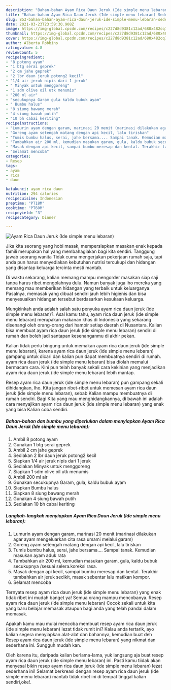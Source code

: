 ```yaml
---
description: "Bahan-bahan Ayam Rica Daun Jeruk (Ide simple menu lebaran) Sederhana dan Mudah Dibuat"
title: "Bahan-bahan Ayam Rica Daun Jeruk (Ide simple menu lebaran) Sederhana dan Mudah Dibuat"
slug: 853-bahan-bahan-ayam-rica-daun-jeruk-ide-simple-menu-lebaran-sederhana-dan-mudah-dibuat
date: 2021-03-23T23:59:30.908Z
image: https://img-global.cpcdn.com/recipes/c227d8d9381c12ad/680x482cq70/ayam-rica-daun-jeruk-ide-simple-menu-lebaran-foto-resep-utama.jpg
thumbnail: https://img-global.cpcdn.com/recipes/c227d8d9381c12ad/680x482cq70/ayam-rica-daun-jeruk-ide-simple-menu-lebaran-foto-resep-utama.jpg
cover: https://img-global.cpcdn.com/recipes/c227d8d9381c12ad/680x482cq70/ayam-rica-daun-jeruk-ide-simple-menu-lebaran-foto-resep-utama.jpg
author: Alberta Robbins
ratingvalue: 4.8
reviewcount: 5
recipeingredient:
- "8 potong ayam"
- "1 btg serai geprek"
- "2 cm jahe geprek"
- "2 lbr daun jeruk potong2 kecil"
- "1/4 air jeruk nipis dari 1 jeruk"
- " Minyak untuk menggoreng"
- "1 sdm olive oil utk menumis"
- "200 ml air"
- "secukupnya Garam gula kaldu bubuk ayam"
- " Bumbu halus"
- "8 siung bawang merah"
- "4 siung bawah putih"
- "10 bh cabai keriting"
recipeinstructions:
- "Lumurin ayam dengan garam, marinasi 20 menit (marinasi dilakukan agar ayam mengeluarkan cita rasa umami melalui garam)"
- "Goreng ayam setengah matang dengan api kecil, lalu tiriskan"
- "Tumis bumbu halus, serai, jahe bersama.... Sampai tanak. Kemudian masukan ayam aduk rata"
- "Tambahkan air 200 ml, kemudian masukan garam, gula, kaldu bubuk secukupnya /sesuai selera.koreksi rasa."
- "Masak dengan api kecil, sampai bumbu meresap dan kental. Terakhir tambahkan air jeruk sedikit, masak sebentar lalu matikan kompor."
- "Selamat mencoba"
categories:
- Resep
tags:
- ayam
- rica
- daun

katakunci: ayam rica daun 
nutrition: 294 calories
recipecuisine: Indonesian
preptime: "PT18M"
cooktime: "PT60M"
recipeyield: "3"
recipecategory: Dinner

---
```



![Ayam Rica Daun Jeruk (Ide simple menu lebaran)](https://img-global.cpcdn.com/recipes/c227d8d9381c12ad/680x482cq70/ayam-rica-daun-jeruk-ide-simple-menu-lebaran-foto-resep-utama.jpg)

Jika kita seorang yang hobi masak, mempersiapkan masakan enak kepada famili merupakan hal yang membahagiakan bagi kita sendiri. Tanggung jawab seorang  wanita Tidak cuma mengerjakan pekerjaan rumah saja, tapi anda pun harus menyediakan kebutuhan nutrisi tercukupi dan hidangan yang disantap keluarga tercinta mesti mantab.

Di waktu  sekarang, kalian memang mampu mengorder masakan siap saji tanpa harus ribet mengolahnya dulu. Namun banyak juga lho mereka yang memang mau memberikan hidangan yang terbaik untuk keluarganya. Pasalnya, memasak yang dibuat sendiri jauh lebih higienis dan bisa menyesuaikan hidangan tersebut berdasarkan kesukaan keluarga. 



Mungkinkah anda adalah salah satu penyuka ayam rica daun jeruk (ide simple menu lebaran)?. Asal kamu tahu, ayam rica daun jeruk (ide simple menu lebaran) merupakan makanan khas di Indonesia yang sekarang disenangi oleh orang-orang dari hampir setiap daerah di Nusantara. Kalian bisa membuat ayam rica daun jeruk (ide simple menu lebaran) sendiri di rumah dan boleh jadi santapan kesenanganmu di akhir pekan.

Kalian tidak perlu bingung untuk memakan ayam rica daun jeruk (ide simple menu lebaran), karena ayam rica daun jeruk (ide simple menu lebaran) gampang untuk dicari dan kalian pun dapat membuatnya sendiri di rumah. ayam rica daun jeruk (ide simple menu lebaran) bisa diolah memalui bermacam cara. Kini pun telah banyak sekali cara kekinian yang menjadikan ayam rica daun jeruk (ide simple menu lebaran) lebih mantap.

Resep ayam rica daun jeruk (ide simple menu lebaran) pun gampang sekali dihidangkan, lho. Kita jangan ribet-ribet untuk memesan ayam rica daun jeruk (ide simple menu lebaran), sebab Kalian mampu membuatnya di rumah sendiri. Bagi Kita yang mau menghidangkannya, di bawah ini adalah cara menyajikan ayam rica daun jeruk (ide simple menu lebaran) yang enak yang bisa Kalian coba sendiri.

<!--inarticleads1-->

##### Bahan-bahan dan bumbu yang diperlukan dalam menyiapkan Ayam Rica Daun Jeruk (Ide simple menu lebaran):

1. Ambil 8 potong ayam
1. Gunakan 1 btg serai geprek
1. Ambil 2 cm jahe geprek
1. Sediakan 2 lbr daun jeruk potong2 kecil
1. Siapkan 1/4 air jeruk nipis dari 1 jeruk
1. Sediakan  Minyak untuk menggoreng
1. Siapkan 1 sdm olive oil utk menumis
1. Ambil 200 ml air
1. Gunakan secukupnya Garam, gula, kaldu bubuk ayam
1. Siapkan  Bumbu halus
1. Siapkan 8 siung bawang merah
1. Gunakan 4 siung bawah putih
1. Sediakan 10 bh cabai keriting




<!--inarticleads2-->

##### Langkah-langkah menyiapkan Ayam Rica Daun Jeruk (Ide simple menu lebaran):

1. Lumurin ayam dengan garam, marinasi 20 menit (marinasi dilakukan agar ayam mengeluarkan cita rasa umami melalui garam)
1. Goreng ayam setengah matang dengan api kecil, lalu tiriskan
1. Tumis bumbu halus, serai, jahe bersama.... Sampai tanak. Kemudian masukan ayam aduk rata
1. Tambahkan air 200 ml, kemudian masukan garam, gula, kaldu bubuk secukupnya /sesuai selera.koreksi rasa.
1. Masak dengan api kecil, sampai bumbu meresap dan kental. Terakhir tambahkan air jeruk sedikit, masak sebentar lalu matikan kompor.
1. Selamat mencoba




Ternyata resep ayam rica daun jeruk (ide simple menu lebaran) yang enak tidak ribet ini mudah banget ya! Semua orang mampu mencobanya. Resep ayam rica daun jeruk (ide simple menu lebaran) Cocok sekali untuk kita yang baru belajar memasak ataupun bagi anda yang telah pandai dalam memasak.

Apakah kamu mau mulai mencoba membuat resep ayam rica daun jeruk (ide simple menu lebaran) lezat tidak rumit ini? Kalau anda tertarik, ayo kalian segera menyiapkan alat-alat dan bahannya, kemudian buat deh Resep ayam rica daun jeruk (ide simple menu lebaran) yang nikmat dan sederhana ini. Sungguh mudah kan. 

Oleh karena itu, daripada kalian berlama-lama, yuk langsung aja buat resep ayam rica daun jeruk (ide simple menu lebaran) ini. Pasti kamu tiidak akan menyesal bikin resep ayam rica daun jeruk (ide simple menu lebaran) lezat sederhana ini! Selamat berkreasi dengan resep ayam rica daun jeruk (ide simple menu lebaran) mantab tidak ribet ini di tempat tinggal kalian sendiri,oke!.

